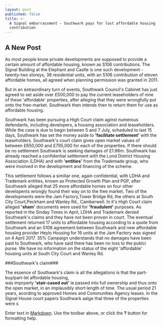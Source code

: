 ```yaml
---
layout: post
published: false
title: >-
  A Signal embarrassment - Southwark pays for lost affordable housing
  contribution
---
```

## A New Post

As most people know private developments are supposed to provide a certain amount of affordable housing, known as S106 contributions.  The Signal Building at the Elephant and Castle is one such development - twenty-two storeys, 38 residential units, with an S106 contribution of eleven affordable homes, all agreed when planning permission was granted in 2011.

But in an extraordinary turn of events, Southwark Council's Cabinet has just agreed to set aside over £500,000 to pay the current leaseholders of nine of these 'affordable' properties, after alleging that they were wrongfully put onto the free-market.  Southwark then intends then to return them for use as affordable housing.

Southwark has been pursuing a High Court claim aginst numerous defendants, including developers, a housing association and leaseholders.  While the case is due to begin between 5 and 7 July, scheduled to last 15 days, Southwark has set the money aside to __'facilitate settlement'__ with the leaseholders.  Southwark's court claim gives open market values of between £650,000 and £795,000 for each of the properties.  If there should be no settlement Southwark is seeking damages of £1.98m.  Southwark has already reached a confidential settlement with the Lond District Housing Association (LDHA) and with __'entities'__ from the Trademade group, who were involved in the development and financing of the scheme.

This settlement follows a similiar one, again confidential, with LDHA and Trademark entities, known as Protected Growth Plan and PGP, after Southwark alleged that 25 more affordable homes on four other developents wrongly found their way on to the free market.  Two of the developments were the Jam Factory,Tower Bridge Rd, the others at South City Court,Peckham and Wanley Rd., Camberwell.  In it's High Court claim alleged __'sham'__ documents were used for __'fraudulent'__ purposes.  As reported in the Sinday Times in April, LDHA and Trademark denied Southwark's claims and they have not been proven in court.  The eventual settlement returned 17 units to affordable housing according to a quote from Southwark and an S106 agreement between Southwark and new affordable housing provider Heylo Housing for 16 units at the Jam Factory was signed on 4 April 2017.  35% Campaign understands that no damages have been paid to Southwark, who have said there has been no loss to the publci purse.  We have no information on the status of the eight 'affordable' housing units at South City Court and Wanley Rd.

###Southwark's claim###

The essence of Southwark's claim is all the allegations is that the part-buy/part-let affordable housing,  
was imprperly __'stair-cased out'__ ie passed into full ownership and thus onto the open market, in an implausibly short length of time.  The usual period 21 years, acording to approved Homes and Communities Agency leases.  In the Signal House court papers Southwark aalge that three of the properties were s


Enter text in [Markdown](http://daringfireball.net/projects/markdown/). Use the toolbar above, or click the **?** button for formatting help.
